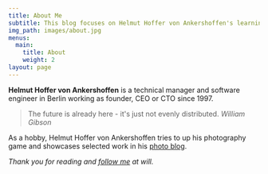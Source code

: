 ```yaml
---
title: About Me
subtitle: This blog focuses on Helmut Hoffer von Ankershoffen's learnings as a software development manager
img_path: images/about.jpg
menus:
  main:
    title: About
    weight: 2
layout: page
---
```


**Helmut Hoffer von Ankershoffen** is a technical manager and software engineer in Berlin working as founder, CEO or CTO since 1997.

>The future is already here - it's just not evenly distributed. <cite>William Gibson</cite>

As a hobby, Helmut Hoffer von Ankershoffen tries to up his photography game and showcases selected work in his <a rel="me" target="_blank" href="https://ankershoffen.photo.blog">photo blog</a>.

*Thank you for reading and <a rel="me" target="_blank" href="https://helmut.hoffer-von-ankershoffen.me">follow me</a> at will.*
